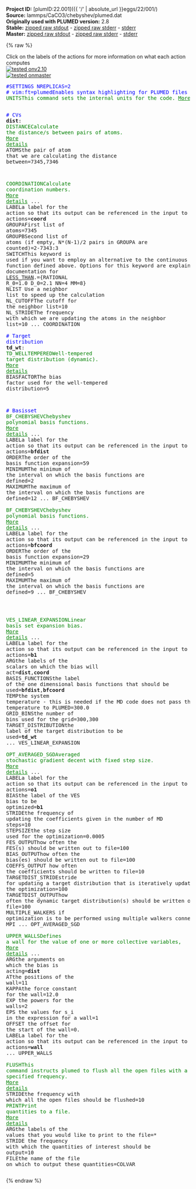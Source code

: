 **Project ID:** [plumID:22.001]({{ '/' | absolute_url }}eggs/22/001/)  
**Source:** lammps/CaCO3/chebyshev/plumed.dat  
**Originally used with PLUMED version:** 2.8  
**Stable:** [zipped raw stdout](plumed.dat.plumed.stdout.txt.zip) - [zipped raw stderr](plumed.dat.plumed.stderr.txt.zip) - [stderr](plumed.dat.plumed.stderr)  
**Master:** [zipped raw stdout](plumed.dat.plumed_master.stdout.txt.zip) - [zipped raw stderr](plumed.dat.plumed_master.stderr.txt.zip) - [stderr](plumed.dat.plumed_master.stderr)  

{% raw %}
<div class="plumedpreheader">
<div class="headerInfo" id="value_details_data/lammps/CaCO3/chebyshev/plumed.dat"> Click on the labels of the actions for more information on what each action computes </div>
<div class="containerBadge">
<div class="headerBadge"><a href="plumed.dat.plumed.stderr"><img src="https://img.shields.io/badge/v2.10-passing-green.svg" alt="tested onv2.10" /></a></div>
<div class="headerBadge"><a href="plumed.dat.plumed_master.stderr"><img src="https://img.shields.io/badge/master-passing-green.svg" alt="tested onmaster" /></a></div>
</div>
</div>
<pre class="plumedlisting">
<span style="color:blue" class="comment">#SETTINGS NREPLICAS=2</span>
<span class="plumedtooltip" style="color:blue"># vim:ft=plumed<span class="right">Enables syntax highlighting for PLUMED files in vim. See <a href="https://www.plumed.org/doc-master/user-doc/html/vim">here for more details. </a><i></i></span></span>
<span class="plumedtooltip" style="color:green">UNITS<span class="right">This command sets the internal units for the code. <a href="https://www.plumed.org/doc-master/user-doc/html/UNITS" style="color:green">More details</a><i></i></span></span> <span class="plumedtooltip">LENGTH<span class="right">the units of lengths<i></i></span></span>=A <span class="plumedtooltip">ENERGY<span class="right">the units of energy<i></i></span></span>=eV

<span style="color:blue" class="comment"># CVs</span>
<span style="display:none;" id="data/lammps/CaCO3/chebyshev/plumed.dat">The UNITS action with label <b></b> calculates something</span><b name="data/lammps/CaCO3/chebyshev/plumed.datdist" onclick='showPath("data/lammps/CaCO3/chebyshev/plumed.dat","data/lammps/CaCO3/chebyshev/plumed.datdist","data/lammps/CaCO3/chebyshev/plumed.datdist","brown")'>dist</b>:  <span class="plumedtooltip" style="color:green">DISTANCE<span class="right">Calculate the distance/s between pairs of atoms. <a href="https://www.plumed.org/doc-master/user-doc/html/DISTANCE" style="color:green">More details</a><i></i></span></span> <span class="plumedtooltip">ATOMS<span class="right">the pair of atom that we are calculating the distance between<i></i></span></span>=7345,7346

<span style="display:none;" id="data/lammps/CaCO3/chebyshev/plumed.datdist">The DISTANCE action with label <b>dist</b> calculates the following quantities:<table  align="center" frame="void" width="95%" cellpadding="5%"><tr><td width="5%"><b> Quantity </b>  </td><td><b> Description </b> </td></tr><tr><td width="5%">dist.value</td><td>the DISTANCE between this pair of atoms</td></tr></table></span><span class="plumedtooltip" style="color:green">COORDINATION<span class="right">Calculate coordination numbers. <a href="https://www.plumed.org/doc-master/user-doc/html/COORDINATION" style="color:green">More details</a><i></i></span></span> ...
  <span class="plumedtooltip">LABEL<span class="right">a label for the action so that its output can be referenced in the input to other actions<i></i></span></span>=<b name="data/lammps/CaCO3/chebyshev/plumed.datcoord" onclick='showPath("data/lammps/CaCO3/chebyshev/plumed.dat","data/lammps/CaCO3/chebyshev/plumed.datcoord","data/lammps/CaCO3/chebyshev/plumed.datcoord","brown")'>coord</b>
  <span class="plumedtooltip">GROUPA<span class="right">First list of atoms<i></i></span></span>=7345
  <span class="plumedtooltip">GROUPB<span class="right">Second list of atoms (if empty, N*(N-1)/2 pairs in GROUPA are counted)<i></i></span></span>=2-7343:3
  <span class="plumedtooltip">SWITCH<span class="right">This keyword is used if you want to employ an alternative to the continuous switching function defined above. Options for this keyword are explained in the documentation for <a href="https://www.plumed.org/doc-master/user-doc/html/LESS_THAN">LESS_THAN</a>.<i></i></span></span>={RATIONAL R_0=1.0 D_0=2.1 NN=4 MM=8}
  <span class="plumedtooltip">NLIST<span class="right"> Use a neighbor list to speed up the calculation<i></i></span></span>
  <span class="plumedtooltip">NL_CUTOFF<span class="right">The cutoff for the neighbor list<i></i></span></span>=10
  <span class="plumedtooltip">NL_STRIDE<span class="right">The frequency with which we are updating the atoms in the neighbor list<i></i></span></span>=10
... COORDINATION
<br/><span style="color:blue" class="comment"># Target distribution</span>
<span style="display:none;" id="data/lammps/CaCO3/chebyshev/plumed.datcoord">The COORDINATION action with label <b>coord</b> calculates the following quantities:<table  align="center" frame="void" width="95%" cellpadding="5%"><tr><td width="5%"><b> Quantity </b>  </td><td><b> Description </b> </td></tr><tr><td width="5%">coord.value</td><td>the value of the coordination</td></tr></table></span><b name="data/lammps/CaCO3/chebyshev/plumed.dattd_wt" onclick='showPath("data/lammps/CaCO3/chebyshev/plumed.dat","data/lammps/CaCO3/chebyshev/plumed.dattd_wt","data/lammps/CaCO3/chebyshev/plumed.dattd_wt","brown")'>td_wt</b>: <span class="plumedtooltip" style="color:green">TD_WELLTEMPERED<span class="right">Well-tempered target distribution (dynamic). <a href="https://www.plumed.org/doc-master/user-doc/html/TD_WELLTEMPERED" style="color:green">More details</a><i></i></span></span> <span class="plumedtooltip">BIASFACTOR<span class="right">The bias factor used for the well-tempered distribution<i></i></span></span>=5


<span style="color:blue" class="comment"># Basisset</span>
<span style="display:none;" id="data/lammps/CaCO3/chebyshev/plumed.dattd_wt">The TD_WELLTEMPERED action with label <b>td_wt</b> calculates something</span><span class="plumedtooltip" style="color:green">BF_CHEBYSHEV<span class="right">Chebyshev polynomial basis functions. <a href="https://www.plumed.org/doc-master/user-doc/html/BF_CHEBYSHEV" style="color:green">More details</a><i></i></span></span> ...
  <span class="plumedtooltip">LABEL<span class="right">a label for the action so that its output can be referenced in the input to other actions<i></i></span></span>=<b name="data/lammps/CaCO3/chebyshev/plumed.datbfdist" onclick='showPath("data/lammps/CaCO3/chebyshev/plumed.dat","data/lammps/CaCO3/chebyshev/plumed.datbfdist","data/lammps/CaCO3/chebyshev/plumed.datbfdist","brown")'>bfdist</b>
  <span class="plumedtooltip">ORDER<span class="right">The order of the basis function expansion<i></i></span></span>=59
  <span class="plumedtooltip">MINIMUM<span class="right">The minimum of the interval on which the basis functions are defined<i></i></span></span>=2
  <span class="plumedtooltip">MAXIMUM<span class="right">The maximum of the interval on which the basis functions are defined<i></i></span></span>=12
... BF_CHEBYSHEV
<br/><span style="display:none;" id="data/lammps/CaCO3/chebyshev/plumed.datbfdist">The BF_CHEBYSHEV action with label <b>bfdist</b> calculates something</span><span class="plumedtooltip" style="color:green">BF_CHEBYSHEV<span class="right">Chebyshev polynomial basis functions. <a href="https://www.plumed.org/doc-master/user-doc/html/BF_CHEBYSHEV" style="color:green">More details</a><i></i></span></span> ...
  <span class="plumedtooltip">LABEL<span class="right">a label for the action so that its output can be referenced in the input to other actions<i></i></span></span>=<b name="data/lammps/CaCO3/chebyshev/plumed.datbfcoord" onclick='showPath("data/lammps/CaCO3/chebyshev/plumed.dat","data/lammps/CaCO3/chebyshev/plumed.datbfcoord","data/lammps/CaCO3/chebyshev/plumed.datbfcoord","brown")'>bfcoord</b>
  <span class="plumedtooltip">ORDER<span class="right">The order of the basis function expansion<i></i></span></span>=29
  <span class="plumedtooltip">MINIMUM<span class="right">The minimum of the interval on which the basis functions are defined<i></i></span></span>=5
  <span class="plumedtooltip">MAXIMUM<span class="right">The maximum of the interval on which the basis functions are defined<i></i></span></span>=9
... BF_CHEBYSHEV

<br/><span style="display:none;" id="data/lammps/CaCO3/chebyshev/plumed.datbfcoord">The BF_CHEBYSHEV action with label <b>bfcoord</b> calculates something</span><span class="plumedtooltip" style="color:green">VES_LINEAR_EXPANSION<span class="right">Linear basis set expansion bias. <a href="https://www.plumed.org/doc-master/user-doc/html/VES_LINEAR_EXPANSION" style="color:green">More details</a><i></i></span></span> ...
  <span class="plumedtooltip">LABEL<span class="right">a label for the action so that its output can be referenced in the input to other actions<i></i></span></span>=<b name="data/lammps/CaCO3/chebyshev/plumed.datb1" onclick='showPath("data/lammps/CaCO3/chebyshev/plumed.dat","data/lammps/CaCO3/chebyshev/plumed.datb1","data/lammps/CaCO3/chebyshev/plumed.datb1","brown")'>b1</b>
  <span class="plumedtooltip">ARG<span class="right">the labels of the scalars on which the bias will act<i></i></span></span>=<b name="data/lammps/CaCO3/chebyshev/plumed.datdist">dist</b>,<b name="data/lammps/CaCO3/chebyshev/plumed.datcoord">coord</b>
  <span class="plumedtooltip">BASIS_FUNCTIONS<span class="right">the label of the one dimensional basis functions that should be used<i></i></span></span>=<b name="data/lammps/CaCO3/chebyshev/plumed.datbfdist">bfdist</b>,<b name="data/lammps/CaCO3/chebyshev/plumed.datbfcoord">bfcoord</b>
  <span class="plumedtooltip">TEMP<span class="right">the system temperature - this is needed if the MD code does not pass the temperature to PLUMED<i></i></span></span>=300.0
  <span class="plumedtooltip">GRID_BINS<span class="right">the number of bins used for the grid<i></i></span></span>=300,300
  <span class="plumedtooltip">TARGET_DISTRIBUTION<span class="right">the label of the target distribution to be used<i></i></span></span>=<b name="data/lammps/CaCO3/chebyshev/plumed.dattd_wt">td_wt</b>
... VES_LINEAR_EXPANSION
<br/><span style="display:none;" id="data/lammps/CaCO3/chebyshev/plumed.datb1">The VES_LINEAR_EXPANSION action with label <b>b1</b> calculates the following quantities:<table  align="center" frame="void" width="95%" cellpadding="5%"><tr><td width="5%"><b> Quantity </b>  </td><td><b> Description </b> </td></tr><tr><td width="5%">b1.bias</td><td>the instantaneous value of the bias potential</td></tr><tr><td width="5%">b1.force2</td><td>the instantaneous value of the squared force due to this bias potential</td></tr></table></span><span class="plumedtooltip" style="color:green">OPT_AVERAGED_SGD<span class="right">Averaged stochastic gradient decent with fixed step size. <a href="https://www.plumed.org/doc-master/user-doc/html/OPT_AVERAGED_SGD" style="color:green">More details</a><i></i></span></span> ...
  <span class="plumedtooltip">LABEL<span class="right">a label for the action so that its output can be referenced in the input to other actions<i></i></span></span>=<b name="data/lammps/CaCO3/chebyshev/plumed.dato1" onclick='showPath("data/lammps/CaCO3/chebyshev/plumed.dat","data/lammps/CaCO3/chebyshev/plumed.dato1","data/lammps/CaCO3/chebyshev/plumed.dato1","brown")'>o1</b>
  <span class="plumedtooltip">BIAS<span class="right">the label of the VES bias to be optimized<i></i></span></span>=<b name="data/lammps/CaCO3/chebyshev/plumed.datb1">b1</b>
  <span class="plumedtooltip">STRIDE<span class="right">the frequency of updating the coefficients given in the number of MD steps<i></i></span></span>=10
  <span class="plumedtooltip">STEPSIZE<span class="right">the step size used for the optimization<i></i></span></span>=0.0005
  <span class="plumedtooltip">FES_OUTPUT<span class="right">how often the FES(s) should be written out to file<i></i></span></span>=100
  <span class="plumedtooltip">BIAS_OUTPUT<span class="right">how often the bias(es) should be written out to file<i></i></span></span>=100
  <span class="plumedtooltip">COEFFS_OUTPUT<span class="right"> how often the coefficients should be written to file<i></i></span></span>=10
  <span class="plumedtooltip">TARGETDIST_STRIDE<span class="right">stride for updating a target distribution that is iteratively updated during the optimization<i></i></span></span>=100
  <span class="plumedtooltip">TARGETDIST_OUTPUT<span class="right">how often the dynamic target distribution(s) should be written out to file<i></i></span></span>=100
  <span class="plumedtooltip">MULTIPLE_WALKERS<span class="right"> if optimization is to be performed using multiple walkers connected via MPI<i></i></span></span>
... OPT_AVERAGED_SGD
<br/><span style="display:none;" id="data/lammps/CaCO3/chebyshev/plumed.dato1">The OPT_AVERAGED_SGD action with label <b>o1</b> calculates the following quantities:<table  align="center" frame="void" width="95%" cellpadding="5%"><tr><td width="5%"><b> Quantity </b>  </td><td><b> Description </b> </td></tr><tr><td width="5%">o1.value</td><td>a scalar</td></tr></table></span><span class="plumedtooltip" style="color:green">UPPER_WALLS<span class="right">Defines a wall for the value of one or more collective variables, <a href="https://www.plumed.org/doc-master/user-doc/html/UPPER_WALLS" style="color:green">More details</a><i></i></span></span> ...
  <span class="plumedtooltip">ARG<span class="right">the arguments on which the bias is acting<i></i></span></span>=<b name="data/lammps/CaCO3/chebyshev/plumed.datdist">dist</b>
  <span class="plumedtooltip">AT<span class="right">the positions of the wall<i></i></span></span>=11
  <span class="plumedtooltip">KAPPA<span class="right">the force constant for the wall<i></i></span></span>=12.0
  <span class="plumedtooltip">EXP<span class="right"> the powers for the walls<i></i></span></span>=2
  <span class="plumedtooltip">EPS<span class="right"> the values for s_i in the expression for a wall<i></i></span></span>=1
  <span class="plumedtooltip">OFFSET<span class="right"> the offset for the start of the wall<i></i></span></span>=0.
  <span class="plumedtooltip">LABEL<span class="right">a label for the action so that its output can be referenced in the input to other actions<i></i></span></span>=<b name="data/lammps/CaCO3/chebyshev/plumed.datwall" onclick='showPath("data/lammps/CaCO3/chebyshev/plumed.dat","data/lammps/CaCO3/chebyshev/plumed.datwall","data/lammps/CaCO3/chebyshev/plumed.datwall","brown")'>wall</b>
... UPPER_WALLS
<br/><span style="display:none;" id="data/lammps/CaCO3/chebyshev/plumed.datwall">The UPPER_WALLS action with label <b>wall</b> calculates the following quantities:<table  align="center" frame="void" width="95%" cellpadding="5%"><tr><td width="5%"><b> Quantity </b>  </td><td><b> Description </b> </td></tr><tr><td width="5%">wall.bias</td><td>the instantaneous value of the bias potential</td></tr><tr><td width="5%">wall.force2</td><td>the instantaneous value of the squared force due to this bias potential</td></tr></table></span><span class="plumedtooltip" style="color:green">FLUSH<span class="right">This command instructs plumed to flush all the open files with a user specified frequency. <a href="https://www.plumed.org/doc-master/user-doc/html/FLUSH" style="color:green">More details</a><i></i></span></span> <span class="plumedtooltip">STRIDE<span class="right">the frequency with which all the open files should be flushed<i></i></span></span>=10
<span class="plumedtooltip" style="color:green">PRINT<span class="right">Print quantities to a file. <a href="https://www.plumed.org/doc-master/user-doc/html/PRINT" style="color:green">More details</a><i></i></span></span> <span class="plumedtooltip">ARG<span class="right">the labels of the values that you would like to print to the file<i></i></span></span>=* <span class="plumedtooltip">STRIDE<span class="right"> the frequency with which the quantities of interest should be output<i></i></span></span>=10 <span class="plumedtooltip">FILE<span class="right">the name of the file on which to output these quantities<i></i></span></span>=COLVAR
</pre>
{% endraw %}
